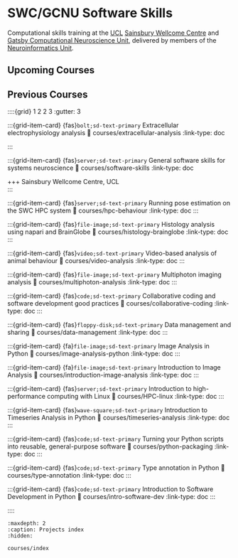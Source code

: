 # SWC/GCNU Software Skills


Computational skills training at the [UCL](https://www.ucl.ac.uk/) 
[Sainsbury Wellcome Centre](https://www.sainsburywellcome.org/web/) and [Gatsby Computational Neuroscience Unit](https://www.ucl.ac.uk/gatsby/gatsby-computational-neuroscience-unit), delivered by members of 
the [Neuroinformatics Unit](https://neuroinformatics.dev).

## Upcoming Courses

## Previous Courses

<!--for fontawesome icons, see https://fontawesome.com/docs/web/setup/get-started-->
::::{grid} 1 2 2 3
:gutter: 3

:::{grid-item-card} {fas}`bolt;sd-text-primary`  Extracellular electrophysiology analysis
:link: courses/extracellular-analysis
:link-type: doc

:::

:::{grid-item-card} {fas}`server;sd-text-primary`  General software skills for systems neuroscience
:link: courses/software-skills
:link-type: doc

+++
Sainsbury Wellcome Centre, UCL <br>
:::

:::{grid-item-card} {fas}`server;sd-text-primary`  Running pose estimation on the SWC HPC system
:link: courses/hpc-behaviour
:link-type: doc
:::

:::{grid-item-card} {fas}`file-image;sd-text-primary`  Histology analysis using napari and BrainGlobe
:link: courses/histology-brainglobe
:link-type: doc
:::

:::{grid-item-card} {fas}`video;sd-text-primary`  Video-based analysis of animal behaviour
:link: courses/video-analysis
:link-type: doc
:::

:::{grid-item-card} {fas}`file-image;sd-text-primary`  Multiphoton imaging analysis
:link: courses/multiphoton-analysis
:link-type: doc
:::

:::{grid-item-card} {fas}`code;sd-text-primary`  Collaborative coding and software development good practices
:link: courses/collaborative-coding
:link-type: doc
:::

:::{grid-item-card} {fas}`floppy-disk;sd-text-primary`  Data management and sharing
:link: courses/data-management
:link-type: doc
:::

:::{grid-item-card} {fa}`file-image;sd-text-primary` Image Analysis in Python
:link: courses/image-analysis-python
:link-type: doc
:::

:::{grid-item-card} {fa}`file-image;sd-text-primary` Introduction to Image Analysis
:link: courses/introduction-image-analysis
:link-type: doc
:::

:::{grid-item-card} {fas}`server;sd-text-primary` Introduction to high-performance computing with Linux
:link: courses/HPC-linux
:link-type: doc
:::

:::{grid-item-card} {fas}`wave-square;sd-text-primary` Introduction to Timeseries Analysis in Python
:link: courses/timeseries-analysis
:link-type: doc
:::

:::{grid-item-card} {fas}`code;sd-text-primary`  Turning your Python scripts into reusable, general-purpose software
:link: courses/python-packaging
:link-type: doc
:::

:::{grid-item-card} {fas}`code;sd-text-primary`  Type annotation in Python
:link: courses/type-annotation
:link-type: doc
:::

:::{grid-item-card} {fas}`code;sd-text-primary`  Introduction to Software Development in Python
:link: courses/intro-software-dev
:link-type: doc
:::

::::

```{toctree}
:maxdepth: 2
:caption: Projects index
:hidden:

courses/index
```
